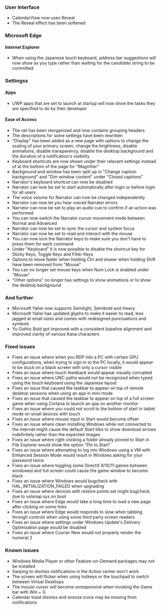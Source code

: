 ### User Interface
- CalendarView now uses Reveal
- The Reveal effect has been softened

### Microsoft Edge
#### Internet Explorer
- When using the Japanese touch keyboard, address bar suggestions will now show as you type rather than waiting for the candidate string to be committed

### Settingss
#### Apps
- UWP apps that are set to launch at startup will now show the tasks they are specified to do by their developer

#### Ease of Access
- The rail has been reorganized and now contains grouping headers
- The descriptions for some settings have been rewritten
- "Display" has been added as a new page with options to change the scaling of your primary screen, change the brightness, disable animations, disable transparency, disable the desktop background and the duration of a notification's visibility
- Keyboard shortcuts are now shown under their relevant settings instead of at the bottom of the page for "Magnifier"
- Background and window has been split up in "Change caption background" and "Dim window content" under "Closed captions"
- Narrator's keyboard shortcut can now be disabled
- Narrator can now be set to start automatically after login or before login for all users
- The voice volume for Narrator can now be changed independently
- Narrator can now let you hear voiced Narrator errors
- Narrator can now be set to play an audio cue to confirm if an action was performed
- You can now switch the Narrator cursor movement mode between Normal and Advanced
- Narrator can now be set to sync the cursor and system focus
- Narrator can now be set to read and interact with the mouse
- You can now lock the Narrator keys to make sure you don't have to press them for each command
- Under "Keyboard" it is now possible to disable the shortcut key for Sticky Keys, Toggle Keys and Filter Keys
- Options to move faster when holding Ctrl and slower when holding Shift have been removed from "Mouse"
- You can no longer set mouse keys when Num Lock is enabled under "Mouse"
- "Other options" no longer has settings to show animations or to show the desktop background

### And further
- Microsoft Yahei now supports Semilight, Semibold and Heavy
- Microsoft Yahei has updated glyphs to make it easier to read, less jagged at small sizes and comes with redesigned punctuations and symbols
- Yu Gothic Bold got improved with a consistent baseline alignment and improved clarity of various Kana characters

### Fixed issues
- Fixes an issue where when you RDP into a PC with certain GPU configurations, when trying to sign in to the PC locally, it would appear to be stuck on a black screen with only a cursor visible
- Fixes an issue where touch feedback would appear visually corrupted
- Fixes an issue where UNC paths would not be recognized when typed using the touch keyboard using the Japanese layout
- Fixes an issue that caused the taskbar to appear on top of remote desktop sessions when using an app in mini mode
- Fixes an issue that caused the taskbar to appear on top of a full screen game when using Cortana to launch an app on another monitor
- Fixes an issue where you could not scroll to the bottom of start in tablet mode on small devices with touch
- Fixes an issue where mouse input in Start would become offset
- Fixes an issue where clean installing Windows while not connected to the internet might cause the default Start tiles to show download arrows indefinitely rather than the expected images
- Fixes an issue where right-clicking a folder already pinned to Start in File Explorer would show the option "Pin to Start"
- Fixes an issue where attempting to log into Windows using a VM with Enhanced Session Mode would result in Windows asking for your password twice
- Fixes an issue where toggling some DirectX 9/10/11 games between windowed and full screen could cause the game window to become black
- Fixes an issue where Windows would bugcheck with HAL_INITIALIZATION_FAILED when upgrading
- Fixes an issue where devices with restore points set might bugcheck due to volsnap.sys on boot
- Fixes an issue where Edge would take a long time to load a new page after clicking on some links
- Fixes an issue where Edge would responds to slow when tabbing through controls when using some third party screen readers
- Fixes an issue where settings under Windows Update's Delivery Optimization page would be disabled
- Fixes an issue where Courier New would not properly render the numeral 2

### Known issues
- Windows Media Player or other Feature-on-Demand packages may not be installed
- Swiping to dismiss notifications in the Action center won't work
- The screen will flicker when using hotkeys or the touchpad to switch between Virtual Desktops
- The mouse cursor will become unresponsive when invoking the Game bar with Win + G
- Calendar toast dismiss and snooze icons may be missing from notifications